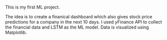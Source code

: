 This is my first ML project.

The idea is to create a finanical dashboard which also gives stock price predictions for a company in the next 10 days. I used yFinance API to collect the financial data and LSTM as the ML model. Data is visualized using Matplotlib.

